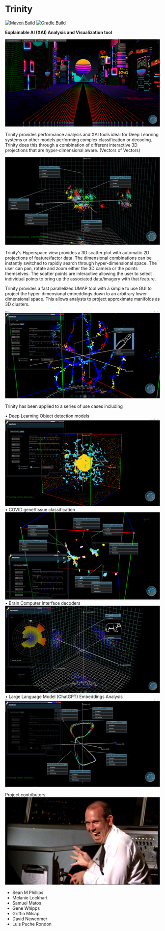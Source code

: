 # Trinity

[![Maven Build](https://github.com/Birdasaur/Trinity/actions/workflows/maven.yml/badge.svg)](https://github.com/Birdasaur/Trinity/actions/workflows/maven.yml)
[![Gradle Build](https://github.com/Birdasaur/Trinity/actions/workflows/gradle.yml/badge.svg)](https://github.com/Birdasaur/Trinity/actions/workflows/gradle.yml)

**Explainable AI (XAI) Analysis and Visualization tool**

![Trinity City](/media/TrinityCity.png)

Trinity provides performance analysis and XAI tools ideal for Deep Learning systems or other models performing complex 
classification or decoding. 
Trinity does this through a combination of different interactive 3D projections that are hyper-dimensional aware. (Vectors of Vectors)

![Hyperspace Projection](/media/TrinityChatGPT_Text_Embeddings.png) 

Trinity's Hyperspace view provides a 3D scatter plot with automatic 2D projections of feature/factor data. 
The dimensional combinations can be instantly switched to rapidly search through hyper-dimensional space.
The user can pan, rotate and zoom either the 3D camera or the points themselves. 
The scatter points are interactive allowing the user to select individual points to bring up the associated data/imagery with that feature.

Trinity provides a fast parallelized UMAP tool with a simple to use GUI to project the hyper-dimensional embeddings
down to an arbitrary lower dimensional space. This allows analysts to project approximate manifolds as 3D clusters.

![TrinityBCI-UMAP-Yule](/media/TrinityBCI-UMAP-Yule.png)

Trinity has been applied to a series of use cases including

• Deep Learning Object detection models
![Trinity-Competency-UMAP](/media/Trinity-Competency-UMAP.png)
• COVID gene/tissue classification
![TrinityCOVIDTissueGeneSequenceUMAP-Yule](/media/TrinityCOVIDTissueGeneSequenceUMAP-Yule-000.png)
• Brain Computer Interface decoders
![TrinityBCI-Hyperspace](/media/TrinityBCI-Hyperspace.png)
• Large Language Model (ChatGPT) Embeddings Analysis
![TrinityHumanVsChatGPTEmbeddings-UMAP-Yule](/media/TrinityHumanVsChatGPTEmbeddings-UMAP-Yule.png)


Project contributors:
![airplanelaugh](/media/airplanelaugh.jpg)
- Sean M Phillips
- Melanie Lockhart
- Samuel Matos
- Gene Whipps
- Griffin Milsap
- David Newcomer
- Luis Puche Rondon
